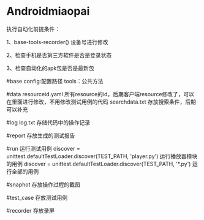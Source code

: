 # Androidmiaopai


执行自动化前提条件：

1、base-tools-recorder()  设备号进行修改

2、检查手机是否第三方软件是否是登录状态

3、检查自动化的apk包是否是最新包





#base
config:配置路径
tools：公共方法

#data
resourceid.yaml     所有resource的id，后期客户端resource修改了，可以在里面进行修改，不用修改测试用例的代码
searchdata.txt   存放搜索条件，后期可以补充


#log
log.txt   存储代码中的操作记录


#report    存放生成的测试报告

#run    运行测试用例
discover = unittest.defaultTestLoader.discover(TEST_PATH, 'player.py')    运行播放器模块的用例
discover = unittest.defaultTestLoader.discover(TEST_PATH, '*.py')    运行全部的用例

#snaphot   存放操作过程的截图

#test_case  存放测试用例

#recorder  存放录屏
